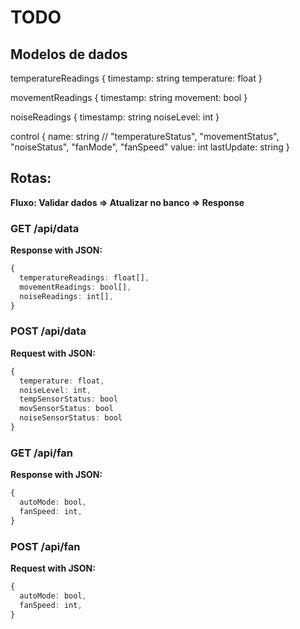# TODO

## Modelos de dados

temperatureReadings {
  timestamp: string
  temperature: float
}

movementReadings {
  timestamp: string
  movement: bool
}

noiseReadings {
  timestamp: string
  noiseLevel: int
}

control {
  name: string // "temperatureStatus", "movementStatus", "noiseStatus", "fanMode", "fanSpeed"
  value: int
  lastUpdate: string
}

## Rotas:

**Fluxo: Validar dados => Atualizar no banco => Response**

### GET /api/data

**Response with JSON:**
```typescript
{
  temperatureReadings: float[],
  movementReadings: bool[],
  noiseReadings: int[],
}
```

### POST /api/data

**Request with JSON:**
```typescript
{
  temperature: float,
  noiseLevel: int,
  tempSensorStatus: bool
  movSensorStatus: bool
  noiseSensorStatus: bool
}
```

### GET /api/fan

**Response with JSON:**
```typescript
{
  autoMode: bool,
  fanSpeed: int,
}
```

### POST /api/fan

**Request with JSON:**
```typescript
{
  autoMode: bool,
  fanSpeed: int,
}
```